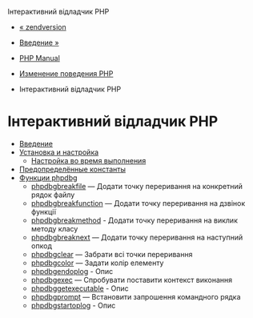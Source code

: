 Інтерактивний відладчик PHP

-   [« zendversion](function.zend-version.html)
    
-   [Введение »](intro.phpdbg.html)
    
-   [PHP Manual](index.html)
    
-   [Изменение поведения PHP](refs.basic.php.html)
    
-   Інтерактивний відладчик PHP
    

# Інтерактивний відладчик PHP

-   [Введение](intro.phpdbg.html)
-   [Установка и настройка](phpdbg.setup.html)
    -   [Настройка во время выполнения](phpdbg.configuration.html)
-   [Предопределённые константы](phpdbg.constants.html)
-   [Функции phpdbg](ref.phpdbg.html)
    -   [phpdbgbreakfile](function.phpdbg-break-file.html) — Додати точку переривання на конкретний рядок файлу
    -   [phpdbgbreakfunction](function.phpdbg-break-function.html) — Додати точку переривання на дзвінок функції
    -   [phpdbgbreakmethod](function.phpdbg-break-method.html) - Додати точку переривання на виклик методу класу
    -   [phpdbgbreaknext](function.phpdbg-break-next.html) — Додати точку переривання на наступний опкод
    -   [phpdbgclear](function.phpdbg-clear.html) — Забрати всі точки переривання
    -   [phpdbgcolor](function.phpdbg-color.html) — Задати колір елементу
    -   [phpdbgendoplog](function.phpdbg-end-oplog.html) - Опис
    -   [phpdbgexec](function.phpdbg-exec.html) — Спробувати поставити контекст виконання
    -   [phpdbggetexecutable](function.phpdbg-get-executable.html) - Опис
    -   [phpdbgprompt](function.phpdbg-prompt.html) — Встановити запрошення командного рядка
    -   [phpdbgstartoplog](function.phpdbg-start-oplog.html) - Опис